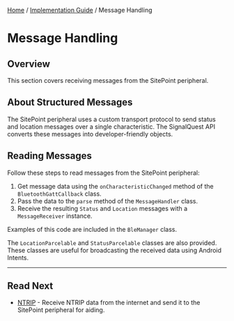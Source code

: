 [Home](../index.md) / [Implementation Guide](B1_Implementation_Guide.md) / Message Handling

# Message Handling

## Overview

This section covers receiving messages from the SitePoint peripheral.

## About Structured Messages

The SitePoint peripheral uses a custom transport protocol to send status and location messages over a single characteristic. The SignalQuest API converts these messages into developer-friendly objects.

## Reading Messages

Follow these steps to read messages from the SitePoint peripheral:

1. Get message data using the `onCharacteristicChanged` method of the `BluetoothGattCallback` class.
2. Pass the data to the `parse` method of the `MessageHandler` class.
3. Receive the resulting `Status` and `Location` messages with a `MessageReceiver` instance.

Examples of this code are included in the `BleManager` class.

The `LocationParcelable` and `StatusParcelable` classes are also provided. These classes are useful for broadcasting the received data using Android Intents.

<hr>

## Read Next

- [NTRIP](B5_NTRIP.md) - Receive NTRIP data from the internet and send it to the SitePoint peripheral for aiding.
